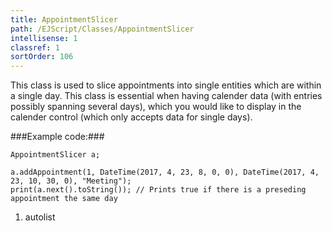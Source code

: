 ```yaml
---
title: AppointmentSlicer
path: /EJScript/Classes/AppointmentSlicer
intellisense: 1
classref: 1
sortOrder: 106
---
```


This class is used to slice appointments into single entities which are within a single day. This class is essential when having calender data (with entries possibly spanning several days), which you would like to display in the calender control (which only accepts data for single days).



###Example code:###


    AppointmentSlicer a;
    
    a.addAppointment(1, DateTime(2017, 4, 23, 8, 0, 0), DateTime(2017, 4, 23, 10, 30, 0), "Meeting");
    print(a.next().toString()); // Prints true if there is a preseding appointment the same day




1. autolist

